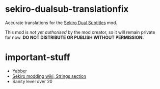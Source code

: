 # sekiro-dualsub-translationfix
Accurate translations for the [Sekiro Dual Subtitles](https://www.nexusmods.com/sekiro/mods/580?tab=files&file_id=2744) mod.

This mod is *not yet authorised* by the mod creator, so it will remain private for now.
**DO NOT DISTRIBUTE OR PUBLISH WITHOUT PERMISSION.**

# important-stuff
* [Yabber](https://www.nexusmods.com/sekiro/mods/42)
* [Sekiro modding wiki, Strings section](https://github.com/SekiroResurrection/modding-wiki/wiki/Strings)
* Sanity level over 20
